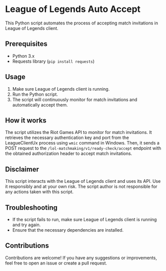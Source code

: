 # League of Legends Auto Accept

This Python script automates the process of accepting match invitations in League of Legends client.

## Prerequisites

- Python 3.x
- Requests library (`pip install requests`)

## Usage

1. Make sure League of Legends client is running.
2. Run the Python script.
3. The script will continuously monitor for match invitations and automatically accept them.

## How it works

The script utilizes the Riot Games API to monitor for match invitations. It retrieves the necessary authentication key and port from the LeagueClientUx process using `wmic` command in Windows. Then, it sends a POST request to the `/lol-matchmaking/v1/ready-check/accept` endpoint with the obtained authorization header to accept match invitations.

## Disclaimer

This script interacts with the League of Legends client and uses its API. Use it responsibly and at your own risk. The script author is not responsible for any actions taken with this script.

## Troubleshooting

- If the script fails to run, make sure League of Legends client is running and try again.
- Ensure that the necessary dependencies are installed.

## Contributions

Contributions are welcome! If you have any suggestions or improvements, feel free to open an issue or create a pull request.
